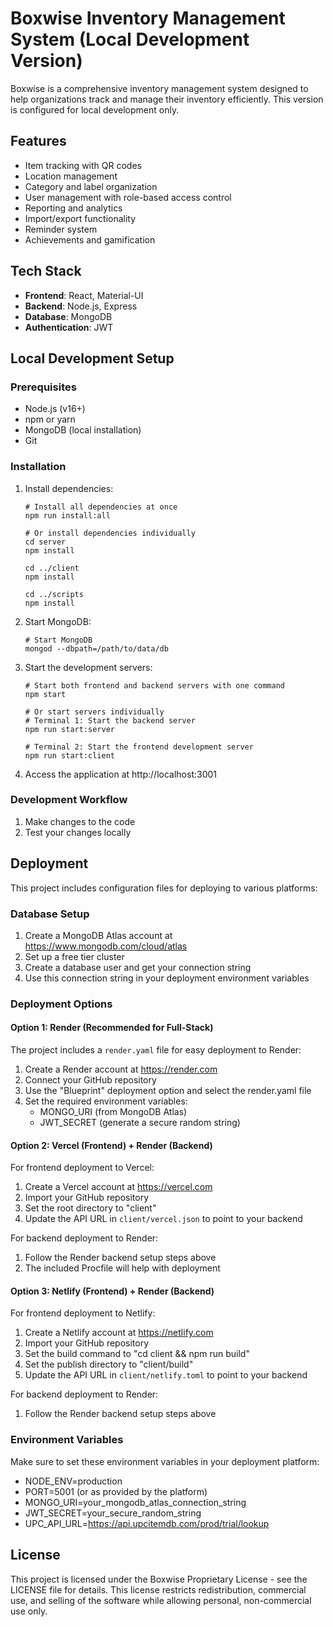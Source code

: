 # Boxwise Inventory Management System (Local Development Version)

Boxwise is a comprehensive inventory management system designed to help organizations track and manage their inventory efficiently. This version is configured for local development only.

## Features

- Item tracking with QR codes
- Location management
- Category and label organization
- User management with role-based access control
- Reporting and analytics
- Import/export functionality
- Reminder system
- Achievements and gamification

## Tech Stack

- **Frontend**: React, Material-UI
- **Backend**: Node.js, Express
- **Database**: MongoDB
- **Authentication**: JWT

## Local Development Setup

### Prerequisites

- Node.js (v16+)
- npm or yarn
- MongoDB (local installation)
- Git

### Installation

1. Install dependencies:
   ```
   # Install all dependencies at once
   npm run install:all
   
   # Or install dependencies individually
   cd server
   npm install
   
   cd ../client
   npm install
   
   cd ../scripts
   npm install
   ```

2. Start MongoDB:
   ```
   # Start MongoDB
   mongod --dbpath=/path/to/data/db
   ```

3. Start the development servers:
   ```
   # Start both frontend and backend servers with one command
   npm start
   
   # Or start servers individually
   # Terminal 1: Start the backend server
   npm run start:server
   
   # Terminal 2: Start the frontend development server
   npm run start:client
   ```

4. Access the application at http://localhost:3001

### Development Workflow

1. Make changes to the code
2. Test your changes locally

## Deployment

This project includes configuration files for deploying to various platforms:

### Database Setup
1. Create a MongoDB Atlas account at https://www.mongodb.com/cloud/atlas
2. Set up a free tier cluster
3. Create a database user and get your connection string
4. Use this connection string in your deployment environment variables

### Deployment Options

#### Option 1: Render (Recommended for Full-Stack)
The project includes a `render.yaml` file for easy deployment to Render:

1. Create a Render account at https://render.com
2. Connect your GitHub repository
3. Use the "Blueprint" deployment option and select the render.yaml file
4. Set the required environment variables:
   - MONGO_URI (from MongoDB Atlas)
   - JWT_SECRET (generate a secure random string)

#### Option 2: Vercel (Frontend) + Render (Backend)
For frontend deployment to Vercel:
1. Create a Vercel account at https://vercel.com
2. Import your GitHub repository
3. Set the root directory to "client"
4. Update the API URL in `client/vercel.json` to point to your backend

For backend deployment to Render:
1. Follow the Render backend setup steps above
2. The included Procfile will help with deployment

#### Option 3: Netlify (Frontend) + Render (Backend)
For frontend deployment to Netlify:
1. Create a Netlify account at https://netlify.com
2. Import your GitHub repository
3. Set the build command to "cd client && npm run build"
4. Set the publish directory to "client/build"
5. Update the API URL in `client/netlify.toml` to point to your backend

For backend deployment to Render:
1. Follow the Render backend setup steps above

### Environment Variables
Make sure to set these environment variables in your deployment platform:

- NODE_ENV=production
- PORT=5001 (or as provided by the platform)
- MONGO_URI=your_mongodb_atlas_connection_string
- JWT_SECRET=your_secure_random_string
- UPC_API_URL=https://api.upcitemdb.com/prod/trial/lookup

## License

This project is licensed under the Boxwise Proprietary License - see the LICENSE file for details. This license restricts redistribution, commercial use, and selling of the software while allowing personal, non-commercial use only.
